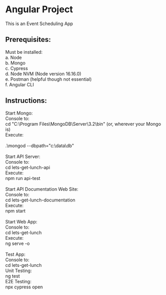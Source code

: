 #   Angular Project
This is an Event Scheduling App

## Prerequisites:
Must be installed:<br>
  a. Node<br>
  b. Mongo<br>
  c. Cypress<br>
  d. Node NVM (Node version 16.16.0)<br>
  e. Postman (helpful though not essential)<br>
  f. Angular CLI<br>
##  Instructions:
Start Mongo:<br>
  Console to:<br>
    cd "C:\Program Files\MongoDB\Server\3.2\bin" (or, wherever your Mongo is)<br>
  Execute:<br>  
    .\mongod --dbpath="c:\data\db"<br>
<br>
Start API Server:<br>
  Console to:<br>
    cd lets-get-lunch-api<br>
  Execute:<br>
    npm run api-test<br>
<br>
Start API Documentation Web Site:<br>
  Console to:<br>
    cd lets-get-lunch-documentation<br>
  Execute:<br>
    npm start<br>
<br>
Start Web App:<br>
  Console to:<br>
    cd lets-get-lunch<br>
  Execute:<br>
    ng serve -o<br>
<br>
Test App:<br>
  Console to:<br>
    cd lets-get-lunch<br>
  Unit Testing:<br>
    ng test<br>
  E2E Testing:<br>
    npx cypress open